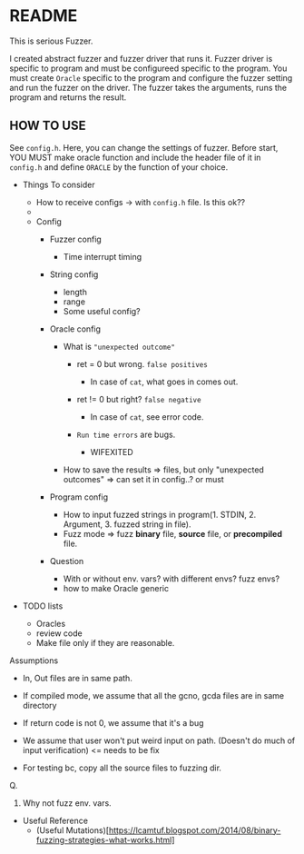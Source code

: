 # README

This is serious Fuzzer.

I created abstract fuzzer and fuzzer driver that runs it. Fuzzer driver is specific to program and must be configureed specific to the program. You must create `Oracle` specific to the program and configure the fuzzer setting and run the fuzzer on the driver. The fuzzer takes the arguments, runs the program and returns the result.

## HOW TO USE

See `config.h`. Here, you can change the settings of fuzzer. Before start, YOU MUST make oracle function and include the header file of it in `config.h` and define `ORACLE` by the function of your choice.
 

- Things To consider
  - How to receive configs -> with `config.h` file. Is this ok??
  - 
  - Config
    - Fuzzer config
      - Time interrupt timing
    - String config
      - length
      - range
      - Some useful config?
    - Oracle config
      - What is `"unexpected outcome"`
        - ret = 0 but wrong. `false positives`
          - In case of `cat`, what goes in comes out. 
        - ret != 0 but right? `false negative`
          - In case of `cat`, see error code. 
        - `Run time errors` are bugs.

          - WIFEXITED
  
      - How to save the results => files, but only "unexpected outcomes" => can set it in config..? or must


    - Program config
      - How to input fuzzed strings in program(1. STDIN, 2. Argument, 3. fuzzed string in file).
      - Fuzz mode => fuzz **binary** file, **source** file, or **precompiled** file.

    - Question
      - With or without env. vars? with different envs? fuzz envs?
      - how to make Oracle generic
  
- TODO lists
  - Oracles
  - review code
  - Make file only if they are reasonable.

Assumptions
- In, Out files are in same path.
- If compiled mode, we assume that all the gcno, gcda files are in same directory
- If return code is not 0, we assume that it's a bug
- We assume that user won't put weird input on path. (Doesn't do much of input verification) <= needs to be fix
  
- For testing bc, copy all the source files to fuzzing dir.


Q.
1. Why not fuzz env. vars.

- Useful Reference
  - (Useful Mutations)[https://lcamtuf.blogspot.com/2014/08/binary-fuzzing-strategies-what-works.html]
